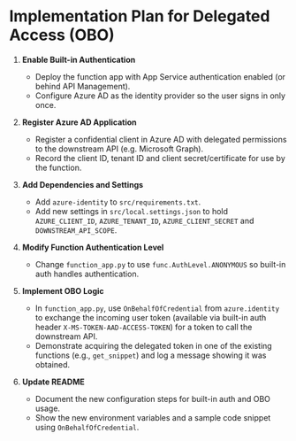 # Implementation Plan for Delegated Access (OBO)

1. **Enable Built-in Authentication**
   - Deploy the function app with App Service authentication enabled (or behind API Management).
   - Configure Azure AD as the identity provider so the user signs in only once.

2. **Register Azure AD Application**
   - Register a confidential client in Azure AD with delegated permissions to the downstream API (e.g. Microsoft Graph).
   - Record the client ID, tenant ID and client secret/certificate for use by the function.

3. **Add Dependencies and Settings**
   - Add `azure-identity` to `src/requirements.txt`.
   - Add new settings in `src/local.settings.json` to hold `AZURE_CLIENT_ID`, `AZURE_TENANT_ID`, `AZURE_CLIENT_SECRET` and `DOWNSTREAM_API_SCOPE`.

4. **Modify Function Authentication Level**
   - Change `function_app.py` to use `func.AuthLevel.ANONYMOUS` so built-in auth handles authentication.

5. **Implement OBO Logic**
   - In `function_app.py`, use `OnBehalfOfCredential` from `azure.identity` to exchange the incoming user token (available via built-in auth header `X-MS-TOKEN-AAD-ACCESS-TOKEN`) for a token to call the downstream API.
   - Demonstrate acquiring the delegated token in one of the existing functions (e.g., `get_snippet`) and log a message showing it was obtained.

6. **Update README**
   - Document the new configuration steps for built-in auth and OBO usage.
   - Show the new environment variables and a sample code snippet using `OnBehalfOfCredential`.

